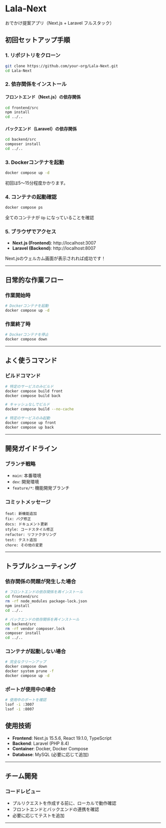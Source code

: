 # Lala-Next

おでかけ提案アプリ（Next.js + Laravel フルスタック）

## 初回セットアップ手順

### 1. リポジトリをクローン
```bash
git clone https://github.com/your-org/Lala-Next.git
cd Lala-Next
```

### 2. 依存関係をインストール

#### フロントエンド（Next.js）の依存関係
```bash
cd frontend/src
npm install
cd ../..
```

#### バックエンド（Laravel）の依存関係
```bash
cd backend/src
composer install
cd ../..
```

### 3. Dockerコンテナを起動
```bash
docker compose up -d
```

初回は5〜15分程度かかります。

### 4. コンテナの起動確認
```bash
docker compose ps
```

全てのコンテナが `Up` になっていることを確認

### 5. ブラウザでアクセス

- **Next.js (Frontend)**: http://localhost:3007
- **Laravel (Backend)**: http://localhost:8007

Next.jsのウェルカム画面が表示されれば成功です！

---

## 日常的な作業フロー

### 作業開始時
```bash
# Dockerコンテナを起動
docker compose up -d
```

### 作業終了時
```bash
# Dockerコンテナを停止
docker compose down
```

---

## よく使うコマンド

### ビルドコマンド
```bash
# 特定のサービスのみビルド
docker compose build front
docker compose build back

# キャッシュなしでビルド
docker compose build --no-cache

# 特定のサービスのみ起動
docker compose up front
docker compose up back
```

---

## 開発ガイドライン

### ブランチ戦略
- `main`: 本番環境
- `dev`: 開発環境
- `feature/*`: 機能開発ブランチ

### コミットメッセージ
```
feat: 新機能追加
fix: バグ修正
docs: ドキュメント更新
style: コードスタイル修正
refactor: リファクタリング
test: テスト追加
chore: その他の変更
```

---

## トラブルシューティング

### 依存関係の問題が発生した場合
```bash
# フロントエンドの依存関係を再インストール
cd frontend/src
rm -rf node_modules package-lock.json
npm install
cd ../..

# バックエンドの依存関係を再インストール
cd backend/src
rm -rf vendor composer.lock
composer install
cd ../..
```

### コンテナが起動しない場合
```bash
# 完全なクリーンアップ
docker compose down
docker system prune -f
docker compose up -d
```

### ポートが使用中の場合
```bash
# 使用中のポートを確認
lsof -i :3007
lsof -i :8007
```

## 使用技術

- **Frontend**: Next.js 15.5.6, React 19.1.0, TypeScript
- **Backend**: Laravel (PHP 8.4)
- **Container**: Docker, Docker Compose
- **Database**: MySQL (必要に応じて追加)

---

## チーム開発

### コードレビュー
- プルリクエストを作成する前に、ローカルで動作確認
- フロントエンドとバックエンドの連携を確認
- 必要に応じてテストを追加

---
